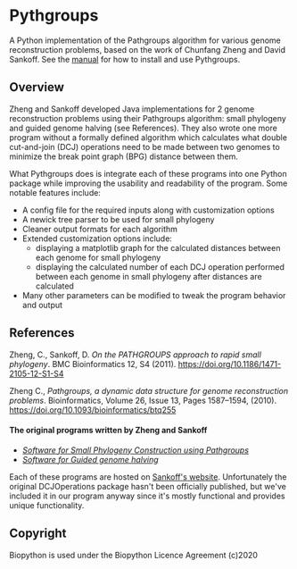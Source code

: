 # Pythgroups
A Python implementation of the Pathgroups algorithm for various genome reconstruction problems, based on the work of Chunfang Zheng and David Sankoff. See the [manual](./manual.md) for how to install and use Pythgroups.

## Overview
Zheng and Sankoff developed Java implementations for 2 genome reconstruction problems using their Pathgroups algorithm: small phylogeny and guided genome halving (see References). They also wrote one more program without a formally defined algorithm which calculates what double cut-and-join (DCJ) operations need to be made between two genomes to minimize the break point graph (BPG) distance between them. 

What Pythgroups does is integrate each of these programs into one Python package while improving the usability and readability of the program. Some notable features include:

- A config file for the required inputs along with customization options
- A newick tree parser to be used for small phylogeny
- Cleaner output formats for each algorithm
- Extended customization options include:
  - displaying a matplotlib graph for the calculated distances between each genome for small phylogeny
  - displaying the calculated number of each DCJ operation performed between each genome in small phylogeny after distances are calculated
- Many other parameters can be modified to tweak the program behavior and output

## References
Zheng, C., Sankoff, D. *On the PATHGROUPS approach to rapid small phylogeny*. BMC Bioinformatics 12, S4 (2011). https://doi.org/10.1186/1471-2105-12-S1-S4 

Zheng C., *Pathgroups, a dynamic data structure for genome reconstruction problems*. Bioinformatics, Volume 26, Issue 13, Pages 1587–1594, (2010). https://doi.org/10.1093/bioinformatics/btq255

#### The original programs written by Zheng and Sankoff
- *[Software for Small Phylogeny Construction using Pathgroups](http://216.48.92.133/Softwares/smallPhylogeny/smallPhylogeny.html)*
- *[Software for Guided genome halving](http://216.48.92.133/Softwares/GuidedGenomeHalving/GGH.html)*

Each of these programs are hosted on [Sankoff's website](http://216.48.92.133). Unfortunately the original DCJOperations package hasn't been officially published, but we've included it in our program anyway since it's mostly functional and provides unique functionality.

## Copyright
Biopython is used under the Biopython Licence Agreement (c)2020
